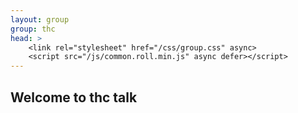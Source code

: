 ```yaml
---
layout: group
group: thc
head: >
    <link rel="stylesheet" href="/css/group.css" async>
    <script src="/js/common.roll.min.js" async defer></script>
---
```


## Welcome to thc talk
